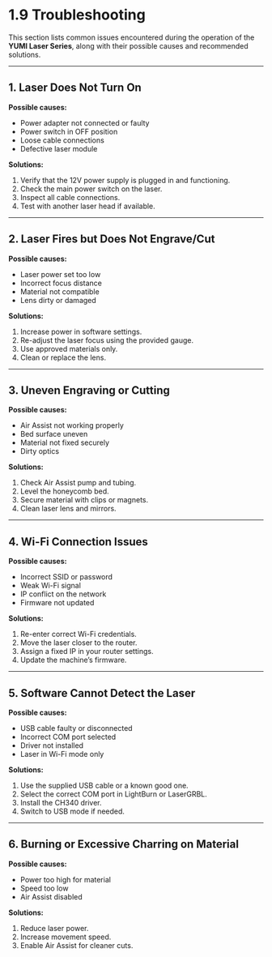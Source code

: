 # 1.9 Troubleshooting

This section lists common issues encountered during the operation of the **YUMI Laser Series**, along with their possible causes and recommended solutions.


---

## 1. Laser Does Not Turn On

**Possible causes:**
- Power adapter not connected or faulty
- Power switch in OFF position
- Loose cable connections
- Defective laser module

**Solutions:**
1. Verify that the 12V power supply is plugged in and functioning.
2. Check the main power switch on the laser.
3. Inspect all cable connections.
4. Test with another laser head if available.

---

## 2. Laser Fires but Does Not Engrave/Cut

**Possible causes:**
- Laser power set too low
- Incorrect focus distance
- Material not compatible
- Lens dirty or damaged

**Solutions:**
1. Increase power in software settings.
2. Re-adjust the laser focus using the provided gauge.
3. Use approved materials only.
4. Clean or replace the lens.

---

## 3. Uneven Engraving or Cutting

**Possible causes:**
- Air Assist not working properly
- Bed surface uneven
- Material not fixed securely
- Dirty optics

**Solutions:**
1. Check Air Assist pump and tubing.
2. Level the honeycomb bed.
3. Secure material with clips or magnets.
4. Clean laser lens and mirrors.

---

## 4. Wi-Fi Connection Issues

**Possible causes:**
- Incorrect SSID or password
- Weak Wi-Fi signal
- IP conflict on the network
- Firmware not updated

**Solutions:**
1. Re-enter correct Wi-Fi credentials.
2. Move the laser closer to the router.
3. Assign a fixed IP in your router settings.
4. Update the machine’s firmware.

---

## 5. Software Cannot Detect the Laser

**Possible causes:**
- USB cable faulty or disconnected
- Incorrect COM port selected
- Driver not installed
- Laser in Wi-Fi mode only

**Solutions:**
1. Use the supplied USB cable or a known good one.
2. Select the correct COM port in LightBurn or LaserGRBL.
3. Install the CH340 driver.
4. Switch to USB mode if needed.

---

## 6. Burning or Excessive Charring on Material

**Possible causes:**
- Power too high for material
- Speed too low
- Air Assist disabled

**Solutions:**
1. Reduce laser power.
2. Increase movement speed.
3. Enable Air Assist for cleaner cuts.




